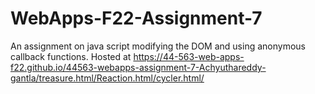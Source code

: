 # WebApps-F22-Assignment-7
An assignment on java script modifying the DOM and using anonymous callback functions.
Hosted at https://44-563-web-apps-f22.github.io/44563-webapps-assignment-7-Achyuthareddy-gantla/treasure.html/Reaction.html/cycler.html/